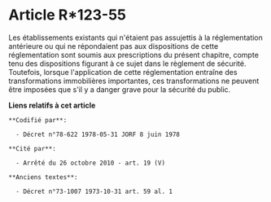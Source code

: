 # Article R*123-55

Les établissements existants qui n'étaient pas assujettis à la réglementation antérieure ou qui ne répondaient pas aux
dispositions de cette réglementation sont soumis aux prescriptions du présent chapitre, compte tenu des dispositions figurant
à ce sujet dans le règlement de sécurité. Toutefois, lorsque l'application de cette réglementation entraîne des
transformations immobilières importantes, ces transformations ne peuvent être imposées que s'il y a danger grave pour la
sécurité du public.

**Liens relatifs à cet article**

	**Codifié par**:

	  - Décret n°78-622 1978-05-31 JORF 8 juin 1978

	**Cité par**:

	  - Arrêté du 26 octobre 2010 - art. 19 (V)

	**Anciens textes**:

	  - Décret n°73-1007 1973-10-31 art. 59 al. 1
